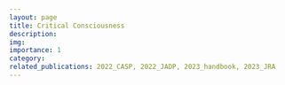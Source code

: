 ```yaml
---
layout: page
title: Critical Consciousness
description: 
img: 
importance: 1
category: 
related_publications: 2022_CASP, 2022_JADP, 2023_handbook, 2023_JRA
---
```


